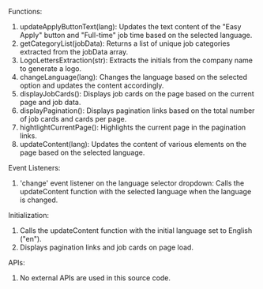 Functions:
1. updateApplyButtonText(lang): Updates the text content of the "Easy Apply" button and "Full-time" job time based on the selected language.
2. getCategoryList(jobData): Returns a list of unique job categories extracted from the jobData array.
3. LogoLettersExtraction(str): Extracts the initials from the company name to generate a logo.
4. changeLanguage(lang): Changes the language based on the selected option and updates the content accordingly.
5. displayJobCards(): Displays job cards on the page based on the current page and job data.
6. displayPagination(): Displays pagination links based on the total number of job cards and cards per page.
7. hightlightCurrentPage(): Highlights the current page in the pagination links.
8. updateContent(lang): Updates the content of various elements on the page based on the selected language.

Event Listeners:
1. 'change' event listener on the language selector dropdown: Calls the updateContent function with the selected language when the language is changed.

Initialization:
1. Calls the updateContent function with the initial language set to English ("en").
2. Displays pagination links and job cards on page load.

APIs:
1. No external APIs are used in this source code.

